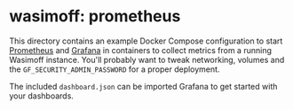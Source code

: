 # wasimoff: prometheus

This directory contains an example Docker Compose configuration to start [Prometheus](https://prometheus.io/) and [Grafana](https://grafana.com/) in containers to collect metrics from a running Wasimoff instance. You'll probably want to tweak networking, volumes and the `GF_SECURITY_ADMIN_PASSWORD` for a proper deployment.

The included `dashboard.json` can be imported Grafana to get started with your dashboards.